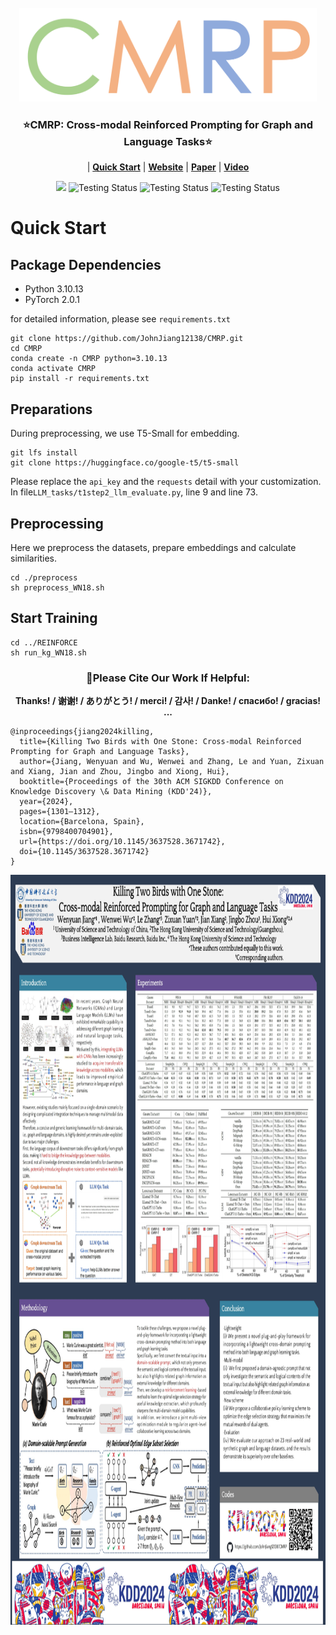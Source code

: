 <!-- PROJECT LOGO -->
<br />
<div align="center">
  <a href="https://github.com/JohnJiang12138/CMRP">
    <img height="150" src="Logo.jpg?sanitize=true" />
  </a>
</div>

<h3 align="center">⭐️CMRP: Cross-modal Reinforced Prompting for Graph and Language Tasks⭐️</h3>

<div align="center">
  
| **[Quick Start](#quick-start)** 
| **[Website](https://github.com/JohnJiang12138/CMRP)** | **[Paper](https://doi.org/10.1145/3637528.3671742)**
| **[Video](https://www.youtube.com/watch?v=QNq_jUVwO1s)**

![](https://img.shields.io/badge/Latest_version-v0.1-red)
![Testing Status](https://img.shields.io/badge/PyTorch-v2.0.1-red)
![Testing Status](https://img.shields.io/badge/license-MIT-blue)
![Testing Status](https://img.shields.io/badge/python->=3.10-red)

</div>


# Quick Start
## Package Dependencies

- Python 3.10.13
- PyTorch 2.0.1

for detailed information, please see ``requirements.txt``

```
git clone https://github.com/JohnJiang12138/CMRP.git
cd CMRP
conda create -n CMRP python=3.10.13
conda activate CMRP
pip install -r requirements.txt
```

## Preparations

During preprocessing, we use T5-Small for embedding.

```
git lfs install
git clone https://huggingface.co/google-t5/t5-small
```
Please replace the ``api_key`` and the ``requests`` detail with your customization.
In file``LLM_tasks/t1step2_llm_evaluate.py``, line 9 and line 73.

## Preprocessing

Here we preprocess the datasets, prepare embeddings and calculate similarities.

```
cd ./preprocess
sh preprocess_WN18.sh
```

## Start Training

```
cd ../REINFORCE
sh run_kg_WN18.sh
```
<h3 align="center">🌹Please Cite Our Work If Helpful:</h3>
<p align="center"><strong>Thanks! / 谢谢! / ありがとう! / merci! / 감사! / Danke! / спасибо! / gracias! ...</strong></p>

```
@inproceedings{jiang2024killing,
  title={Killing Two Birds with One Stone: Cross-modal Reinforced Prompting for Graph and Language Tasks},
  author={Jiang, Wenyuan and Wu, Wenwei and Zhang, Le and Yuan, Zixuan and Xiang, Jian and Zhou, Jingbo and Xiong, Hui},
  booktitle={Proceedings of the 30th ACM SIGKDD Conference on Knowledge Discovery \& Data Mining (KDD'24)},
  year={2024},
  pages={1301–1312},
  location={Barcelona, Spain},
  isbn={9798400704901},
  url={https://doi.org/10.1145/3637528.3671742},
  doi={10.1145/3637528.3671742}
}

```
<div align="center">
  <a href="https://github.com/JohnJiang12138/CMRP">
    <img height="1200" src="CMRP_KDD24Poster.jpg?sanitize=true" />
  </a>
</div>
